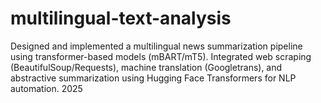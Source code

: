 # multilingual-text-analysis
Designed and implemented a multilingual news summarization pipeline using transformer-based models  (mBART/mT5). Integrated web scraping (BeautifulSoup/Requests), machine translation (Googletrans), and  abstractive summarization using Hugging Face Transformers for NLP automation.  2025  
